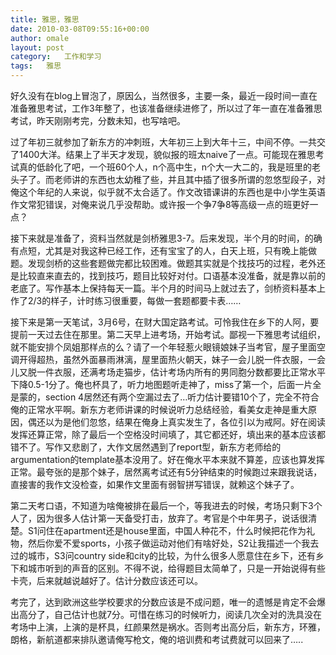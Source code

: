 ```yaml
---
title: 雅思，雅思
date: 2010-03-08T09:55:16+00:00
author: omale
layout: post
category:   工作和学习  
tags:   雅思
---
```

好久没有在blog上冒泡了，原因么，当然很多，主要一条，最近一段时间一直在准备雅思考试，工作3年整了，也该准备继续进修了，所以过了年一直在准备雅思考试，昨天刚刚考完，分数未知，也写啥吧。

过了年初三就参加了新东方的冲刺班，大年初三上到大年十三，中间不停。一共交了1400大洋。结果上了半天才发现，貌似报的班太naive了一点。可能现在雅思考试真的低龄化了吧，一个班60个人，n个高中生，n个大一大二的，我是班里的老头子了。而老师讲的东西也太幼稚了些，并且其中插了很多所谓的忽悠型段子，对俺这个年纪的人来说，似乎就不太合适了。作文改错课讲的东西也是中小学生英语作文常犯错误，对俺来说几乎没帮助。或许报一个争7争8等高级一点的班更好一点？

接下来就是准备了，资料当然就是剑桥雅思3-7。后来发现，半个月的时间，的确有点短，尤其是对我这种已经工作，还有宝宝了的人，白天上班，只有晚上能做题。发现剑桥的这些套题做完都比较困难。做题其实就是个找技巧的过程，老外还是比较直来直去的，找到技巧，题目比较好对付。口语基本没准备，就是靠以前的老底了。写作基本上保持每天一篇。半个月的时间马上就过去了，剑桥资料基本上作了2/3的样子，计时练习很重要，每做一套题都要卡表&hellip;&hellip;

接下来是第一天笔试，3月6号，在财大国定路考试。可怜我住在乡下的人阿，要提前一天过去住在那里。第二天早上进考场，开始考试。鄙视一下雅思考试组织，就不能安排个凤姐那样点的么？请了一个年轻惹火眼镜娘妹子当考官，屋子里面空调开得超热，虽然外面暴雨淋漓，屋里面热火朝天，妹子一会儿脱一件衣服，一会儿又脱一件衣服，还满考场走猫步，估计考场内所有的男同胞分数都要比正常水平下降0.5-1分了。俺也杯具了，听力地图题听走神了，miss了第一个，后面一片全是蒙的，section 4居然还有两个空漏过去了&#8230;听力估计要错10个了，完全不符合俺的正常水平啊。新东方老师讲课的时候说听力总结经验，看美女走神是重大原因，偶还以为是他们忽悠，结果在俺身上真实发生了，各位引以为戒阿。好在阅读发挥还算正常，除了最后一个空格没时间填了，其它都还好，填出来的基本应该都错不了。写作又悲剧了，大作文居然遇到了report型，新东方老师给的argumentation的template基本没用了。好在俺水平本来就不算差，应该也算发挥正常。最夸张的是那个妹子，居然离考试还有5分钟结束的时候跑过来跟我说话，直接害的我作文没检查，如果作文里面有弱智拼写错误，就赖这个妹子了。

第二天考口语，不知道为啥俺被排在最后一个，等我进去的时候，考场只剩下3个人了，因为很多人估计第一天备受打击，放弃了。考官是个中年男子，说话很清楚。S1问住在apartment还是house里面，中国人种花不，什么时候把花作为礼物，然后你爱不爱sports，小孩子做运动对他们有啥好处，S2让我描述一个我去过的城市，S3问country side和city的比较，为什么很多人愿意住在乡下，还有乡下和城市听到的声音的区别。不得不说，给得题目太简单了，只是一开始说得有些卡壳，后来就越说越好了。估计分数应该还可以。

考完了，达到欧洲这些学校要求的分数应该是不成问题，唯一的遗憾是肯定不会爆出高分了，自己估计也就7分。可惜在练习的时候听力，阅读几次全对的洗具没在考场中上演，上演的是杯具，红颜果然是祸水。否则考出高分后，新东方，环雅，朗格，新航道都来排队邀请俺写枪文，俺的培训费和考试费就可以回来了&#8230;..

 